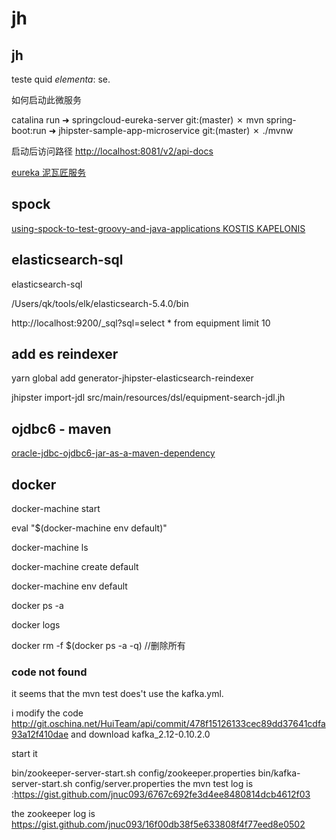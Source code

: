 # jh

## jh

teste quid *elementa*: se.

如何启动此微服务

catalina run
➜ springcloud-eureka-server git:(master) ✗ mvn spring-boot:run
➜ jhipster-sample-app-microservice git:(master) ✗ ./mvnw

启动后访问路径 [http://localhost:8081/v2/api-docs](http://localhost:8081/v2/api-docs)

[eureka 泥瓦匠服务](http://www.bysocket.com/?p=1915)

## spock

[using-spock-to-test-groovy-and-java-applications KOSTIS KAPELONIS](https://zeroturnaround.com/rebellabs/using-spock-to-test-groovy-and-java-applications/)

## elasticsearch-sql

elasticsearch-sql

/Users/qk/tools/elk/elasticsearch-5.4.0/bin


http://localhost:9200/_sql?sql=select * from equipment limit 10

## add es reindexer

yarn global add generator-jhipster-elasticsearch-reindexer

jhipster import-jdl src/main/resources/dsl/equipment-search-jdl.jh

## ojdbc6 - maven

[oracle-jdbc-ojdbc6-jar-as-a-maven-dependency](https://stackoverflow.com/questions/9898499/oracle-jdbc-ojdbc6-jar-as-a-maven-dependency)

## docker 

docker-machine start

eval "$(docker-machine env default)"

docker-machine ls

docker-machine create default

docker-machine env default

docker ps -a

docker logs

docker rm -f $(docker ps -a -q)  //删除所有

### code not found

it seems that the mvn test does't use the kafka.yml.

i modify the code http://git.oschina.net/HuiTeam/api/commit/478f15126133cec89dd37641cdfa93a12f410dae and download kafka_2.12-0.10.2.0

start it 

 bin/zookeeper-server-start.sh config/zookeeper.properties
 bin/kafka-server-start.sh config/server.properties
the mvn test log is :https://gist.github.com/jnuc093/6767c692fe3d4ee8480814dcb4612f03

 the zookeeper log is https://gist.github.com/jnuc093/16f00db38f5e633808f4f77eed8e0502